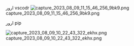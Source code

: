 ارور vscodr
![capture_2023_08_09_11_15_46_256_9bk9.png](https://s8.uupload.ir/files/capture_2023_08_09_11_15_46_256_9bk9.png)
capture_2023_08_09_11_15_46_256_9bk9.png




ارور pip

![capture_2023_08_09_10_22_43_322_ekhx.png](https://s8.uupload.ir/files/capture_2023_08_09_10_22_43_322_ekhx.png)
capture_2023_08_09_10_22_43_322_ekhx.png

